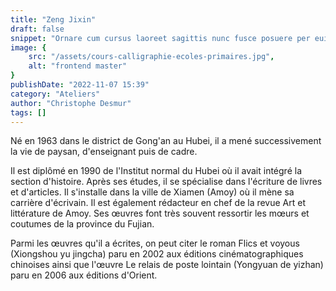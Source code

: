 ```yaml
---
title: "Zeng Jixin"
draft: false
snippet: "Ornare cum cursus laoreet sagittis nunc fusce posuere per euismod dis vehicula a, semper fames lacus maecenas dictumst pulvinar neque enim non potenti. Torquent hac sociosqu eleifend potenti."
image: {
    src: "/assets/cours-calligraphie-ecoles-primaires.jpg",
    alt: "frontend master"
}
publishDate: "2022-11-07 15:39"
category: "Ateliers"
author: "Christophe Desmur"
tags: []
---
```


Né en 1963 dans le district de Gong'an au Hubei, il a mené successivement la vie de paysan, d'enseignant puis de cadre.

Il est diplômé en 1990 de l'Institut normal du Hubei où il avait intégré la section d'histoire. Après ses études, il se spécialise dans l'écriture de livres et d'articles. Il s'installe dans la ville de Xiamen (Amoy) où il mène sa carrière d'écrivain. Il est également rédacteur en chef de la revue Art et littérature de Amoy. Ses œuvres font très souvent ressortir les mœurs et coutumes de la province du Fujian.

Parmi les œuvres qu'il a écrites, on peut citer le roman Flics et voyous (Xiongshou yu jingcha) paru en 2002 aux éditions cinématographiques chinoises ainsi que l'œuvre Le relais de poste lointain (Yongyuan de yizhan) paru en 2006 aux éditions d'Orient.
